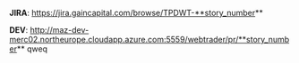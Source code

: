 **JIRA**: https://jira.gaincapital.com/browse/TPDWT-**story_number**


**DEV**: http://maz-dev-merc02.northeurope.cloudapp.azure.com:5559/webtrader/pr/**story_number** qweq